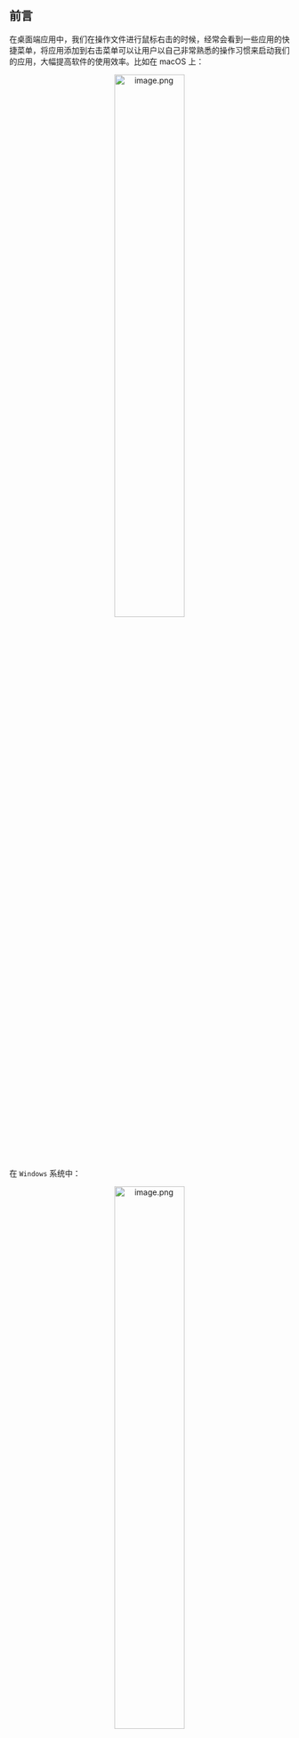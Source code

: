 ﻿## 前言
在桌面端应用中，我们在操作文件进行鼠标右击的时候，经常会看到一些应用的快捷菜单，将应用添加到右击菜单可以让用户以自己非常熟悉的操作习惯来启动我们的应用，大幅提高软件的使用效率。比如在 macOS 上：

<p align=center><img src="https://p9-juejin.byteimg.com/tos-cn-i-k3u1fbpfcp/8fd5570eabce4a76be982bca69f1d53f~tplv-k3u1fbpfcp-jj-mark:0:0:0:0:q75.image#?w=784&h=946&s=240658&e=png&b=e7e7e7" alt="image.png" width="50%" /></p>

在 `Windows` 系统中：

<p align=center><img src="https://p9-juejin.byteimg.com/tos-cn-i-k3u1fbpfcp/20e9f39202bb4bccb6751ef365cd6a35~tplv-k3u1fbpfcp-jj-mark:0:0:0:0:q75.image#?w=456&h=623&s=202521&e=png&b=f6f6f6" alt="image.png" width="50%" /></p>

如果你对如何将你的 Electron 应用也注入到右击菜单中启动比较感兴趣，那么本小节将是一个非常契合你兴趣的章节。下面，我们一起来探索和实现将 Electron 应用添加到电脑的右击菜单当中启动的功能。



## 基础知识介绍

### 1. windows 的注册表
Windows 的注册表是一个重要的系统数据库，用于存储操作系统和安装的应用程序的配置信息、系统设置、用户偏好和硬件信息等。它以树状结构组织，类似于文件系统的目录结构，包含多个键（keys）和值（values）。

注册表包括多个主要分支：

-   `HKEY_CLASSES_ROOT`：包含文件关联和注册的程序类信息。
-   `HKEY_CURRENT_USER`：存储当前用户的配置信息，包括桌面设置、用户偏好等。
-   `HKEY_LOCAL_MACHINE`：存储计算机的硬件和操作系统配置信息。
-   `HKEY_USERS`：包含所有用户配置信息，每个用户拥有一个分支。
-   `HKEY_CURRENT_CONFIG`：存储当前计算机的硬件配置信息。

注册表中的键和值可以影响系统和应用程序的行为，包括启动项、文件关联、软件安装信息等。我们在使用 windows 的时候，可以通过 `Win + R` 然后输入 `regedit` 来打开注册表：

<p align=center><img src="https://p6-juejin.byteimg.com/tos-cn-i-k3u1fbpfcp/2044d5e487ee4dc685b50929d7ff58d3~tplv-k3u1fbpfcp-jj-mark:0:0:0:0:q75.image#?w=770&h=350&s=59353&e=png&b=fefefe" alt="image.png"  /></p>

在注册表中，有两个比较重要的目录。

一个是 `HKEY_CLASSES_ROOT\*\shell` 目录：`HKEY_CLASSES_ROOT/*/shell` 这个路径下的键存储了在右键单击特定类型的文件时在上下文菜单（右键菜单）中显示的命令列表（`*` 是一个通配符，表示匹配任何文件类型或文件扩展名）。每个命令都有一个子键，并且这些子键的名称将显示为右键菜单中的命令项，比如 `picgo` 的配置项：

<p align=center><img src="https://p9-juejin.byteimg.com/tos-cn-i-k3u1fbpfcp/da64642ca23e4024b07b94fec15c0e5e~tplv-k3u1fbpfcp-jj-mark:0:0:0:0:q75.image#?w=773&h=309&s=50167&e=png&b=fefefe" alt="image.png"  /></p>

右击文件时，其中 `Upload pictures w&ith PicGo` 就会出现在系统右击菜单上：

<p align=center><img src="https://p6-juejin.byteimg.com/tos-cn-i-k3u1fbpfcp/39bfe8f65773492599a3bdb00c40dad3~tplv-k3u1fbpfcp-jj-mark:0:0:0:0:q75.image#?w=292&h=148&s=11523&e=png&b=f4f4f4" alt="image.png"  /></p>

还有一类是 `HKEY_CLASSES_ROOT\Directory\shell` 目录，指定了只有右键单击文件夹类型的内容才会出现在右击菜单上，比如 `git gui`：

<p align=center><img src="https://p6-juejin.byteimg.com/tos-cn-i-k3u1fbpfcp/79b4b6a5a0294c48b6f292c8d0a55263~tplv-k3u1fbpfcp-jj-mark:0:0:0:0:q75.image#?w=743&h=352&s=51559&e=png&b=fefdfd" alt="image.png"  /></p>

当右击文件夹时，`Git &GUI Here` 就会出现在系统右击菜单上：

<p align=center><img src="https://p9-juejin.byteimg.com/tos-cn-i-k3u1fbpfcp/4168c9baf73b4e62847e6676d2d387d0~tplv-k3u1fbpfcp-jj-mark:0:0:0:0:q75.image#?w=473&h=410&s=37997&e=png&b=f9f9f9" alt="image.png" width="50%" /></p>

上面两类目录下，都有一个 `command` 目录，这个目录的作用就是点击右击菜单中对应的项目后执行的脚本。在 `git gui` 的目录 `command` 下，我们看到如下数据：

```bash
"C:\Program Files\Git\cmd\git-gui.exe" "--working-dir" "%1"
```
其中 `--working-dir` 是启动 `git-gui.exe` 程序的启动参数，`%1` 是作为当前文件夹路径参数传给 `git-gui.exe` 的。

### 2. NSIS
`NSIS` 是 Nullsoft Scriptable Install System 的缩写，是一个开源的脚本化安装系统，用于创建 Windows 平台上的安装程序。NSIS 提供了一种灵活、强大的方式来制作自定义的软件安装程序，使开发者能够通过编写脚本来创建 Windows 软件的安装和卸载程序。

NSIS 脚本文件的拓展名是 `.nsi`。`.nsh` 是 NSIS 中的脚本包含文件，用于组织和包含一组 NSIS 脚本命令，这些文件可以被引入到主 NSIS 脚本文件（`.nsi` 文件）中，允许在多个安装程序脚本中重用相同的命令和功能，提高代码的可重用性和可维护性。

如果你不理解上面的介绍也没关系，你只需要知道它是用来生成 `Windows` 安装界面的一门脚本语言，你可以通过它来控制安装（卸载）界面都有哪些元素。并且它可以接入安装的生命周期，做一些操作，比如写入注册表：

```bash
WriteRegStr <reg-path> <your-reg-path> <attr-name> <value>
```

### 3. Automator
`Automator` 是 macOS 操作系统中的一个强大的自动化工具，旨在帮助用户快速、简便地创建自定义的自动化工作流程。它允许用户通过简单的拖放操作来组装一系列的动作，从而创建自动化任务。

通过 `Automator` 创建的自动化任务可以被添加到 `MacOS` 的右击菜单 `快速操作` 项目中。


## 实现添加 Electron 应用到系统右击菜单
### 1. Windows
根据上面的一些基础知识，我们一起来捋一下在 Windows 中实现注册 Electron 应用到系统右击菜单步骤：
1. 注册命令行启动程序到注册表中；
2. 应用程序实现命令行启动功能。

接下来我们分别介绍每一步实现的细节。

#### 1.1 注册命令行启动程序到注册表中
因为我们使用的是 `electron-builder` 作为 Electron 应用程序的打包工具，在 `electron-builder` 中，为 `Windows` 平台提供了很多安装包打包方案，默认使用的就是 NSIS。

`electron-builder` 可以通过编写 `.nsh` 脚本文件的方式来实现自定义操作注册表的功能，给开发暴露的 `NSIS` 钩子主要有`customHeader`、`preInit`、 `customInit`、 `customInstall`、 `customUnInstall`，等等。

```bash
!macro customHeader
  !system "echo '' > ${BUILD_RESOURCES_DIR}/customHeader"
!macroend

!macro preInit
  ; This macro is inserted at the beginning of the NSIS .OnInit callback
  !system "echo '' > ${BUILD_RESOURCES_DIR}/preInit"
!macroend

!macro customInit
  !system "echo '' > ${BUILD_RESOURCES_DIR}/customInit"
!macroend

!macro customInstall
  !system "echo '' > ${BUILD_RESOURCES_DIR}/customInstall"
!macroend

!macro customInstallMode
  # set $isForceMachineInstall or $isForceCurrentInstall
  # to enforce one or the other modes.
!macroend

!macro customWelcomePage
  # Welcome Page is not added by default for installer.
  !insertMacro MUI_PAGE_WELCOME
!macroend

!macro customUnWelcomePage
  !define MUI_WELCOMEPAGE_TITLE "custom title for uninstaller welcome page"
  !define MUI_WELCOMEPAGE_TEXT "custom text for uninstaller welcome page $\r$\n more"
  !insertmacro MUI_UNPAGE_WELCOME
!macroend
```
对于 `Rubick` 而言，我们需要实现将 `Rubick` 添加到 Windows 系统菜单中识别右击文件的功能，那么我们需要编写这样的一个 `installer.nsh` 脚本：

```bash
# 第15章—实战：Electron应用注入到系统右键菜单
!macro customInstall
   # 64 位操作
   SetRegView 64
   WriteRegStr HKCR "*\shell\rubick" "" "open w&ith rubick"
   WriteRegStr HKCR "*\shell\rubick" "Icon" "$INSTDIR\rubick.exe"
   WriteRegStr HKCR "*\shell\rubick\command" "" '"$INSTDIR\rubick.exe" "search" "%1"'
   # 32 位操作
   SetRegView 32
   WriteRegStr HKCR "*\shell\rubick" "" "open w&ith rubick"
   WriteRegStr HKCR "*\shell\rubick" "Icon" "$INSTDIR\rubick.exe"
   WriteRegStr HKCR "*\shell\rubick\command" "" '"$INSTDIR\rubick.exe" "search" "%1"'
!macroend
# 卸载时删除
!macro customUninstall
   DeleteRegKey HKCR "*\shell\rubick"
!macroend
```

其中，`!macro customInstall` 和 `!macroend` 之间的部分定义了一个自定义的安装宏。这个宏包含了在安装时向注册表写入相关条目的指令。

-   `SetRegView` 用于设置注册表视图，`64` 和 `32` 分别表示 64 位和 32 位系统。
-   `WriteRegStr` 用于在注册表中写入字符串值。
-   `HKCR` 是 `HKEY_CLASSES_ROOT` 的缩写，是注册表中的根键，表示文件关联信息。
-   `*\shell\rubick` 是一个注册表路径，用于定义右键菜单中的 `open with rubick` 选项。
-   `Icon` 用于定义右键菜单中的图标，`$INSTDIR` 代表的是应用程序安装的路径。
-   `*\shell\rubick\command` 定义了右键菜单选项对应的执行命令。

在安装时，该脚本会在注册表中创建一个名为 `rubick` 的右键菜单选项，允许用户使用 `rubick.exe` 打开特定类型的文件。在卸载时，脚本会删除注册表中与 `rubick` 相关的条目，以清理注册表。

最后，为了让 `electron-builder` 在打包时可以引入这段脚本，以 `vue-cli-electron-builder` 举例，我们需要在构建配置中添加如下设置：

```js
// vue.config.js
nsis: {
  // ...
  include: 'public/installer.nsh',
}
```
最后，当我们安装完打包后的应用程序后，就会在注册表内出现如下内容：

<p align=center><img src="https://p9-juejin.byteimg.com/tos-cn-i-k3u1fbpfcp/2191c1d286d2498ea6106285f8f7200e~tplv-k3u1fbpfcp-jj-mark:0:0:0:0:q75.image#?w=746&h=304&s=30978&e=png&b=fdfbfb" alt="image.png"  /></p>

#### 1.2 应用程序实现命令行启动功能
我们知道，注册表中写入的 `command` 是一段命令行脚本程序，用于启动应用程序。命令行启动应用程序会涉及到一个问题：有的时候我们的应用是个「单例应用」，也就是不能「多开」。

这个时候，我们就需要用到 `Electron app` 模块下的一个非常重要的钩子：`second-instance`。这个钩子是一个应用尝试打开第二个实例时触发，因此，当我们应用程序启动后，右击菜单中点击应用程序选项就会触发这个钩子函数，所以我们可以在这个钩子函数中添加执行动作：

```js
app.on('second-instance', (event, commandLine, workingDirectory) => {
  // 当运行第二个实例时,将会聚焦到 mainWindow 这个窗口
  if (mainWindow) {
    // 显示窗口
    if (mainWindow.isMinimized()) {
      mainWindow.restore();
    }
    mainWindow.focus();
    mainWindow.show();
    // ...
    // 这里可以通过 commandLine 和 workingDirectory 自定义执行逻辑
  }
});
```

注意 `second-instance` 这个事件的回调函数里，有 `commandLine` 和`workingDeirectory`，它们分别对应命令行参数中的 `process.argv` 和对应的`cwd`（执行路径）。

以上我们就实现了点击系统右击菜单中的选项唤起应用程序特点功能的能力。

### 2. MacOS
在 MacOS 下要实现右击菜单，需要依赖的就是前面介绍的 `Automator` 工具，首先，找到 automator 工具并打开：

<p align=center><img src="https://p1-juejin.byteimg.com/tos-cn-i-k3u1fbpfcp/2978a09962394d56869783c14170b953~tplv-k3u1fbpfcp-jj-mark:0:0:0:0:q75.image#?w=269&h=235&s=50372&e=png&b=c0a4b5" alt="image.png"  /></p>

然后新建一个快速操作：

<p align=center><img src="https://p3-juejin.byteimg.com/tos-cn-i-k3u1fbpfcp/87feb6999de54a7090cbabd2d46a1a9f~tplv-k3u1fbpfcp-jj-mark:0:0:0:0:q75.image#?w=730&h=561&s=165619&e=png&b=f1f1f1" alt="image.png"  /></p>

其中，快速操作中的工作流程代表的是右击文件的类型，可以是图像文件、文件夹、PDF 等，可以根据需要选取，如果不限制品类，可以选择`没有输入`，并位于 `任何应用程序`。

<p align=center><img src="https://p3-juejin.byteimg.com/tos-cn-i-k3u1fbpfcp/c44c0618e1cf48dc8de62e09b325e808~tplv-k3u1fbpfcp-jj-mark:0:0:0:0:q75.image#?w=1136&h=900&s=752456&e=png&b=e9e9e9" alt="image.png"  /></p>

接着将 `shell` 选择成 `/bin/bash`，传递输入选成 `作为自变量`：

<p align=center><img src="https://p1-juejin.byteimg.com/tos-cn-i-k3u1fbpfcp/069dbfe80c81438d840acdd7f2f0ffeb~tplv-k3u1fbpfcp-jj-mark:0:0:0:0:q75.image#?w=1242&h=638&s=98233&e=png&b=fafafa" alt="image.png"  /></p>

然后，将输入内容改成：

```bash
/Applications/rubick.app/Contents/MacOS/rubick search "$@" > /dev/null 2>&1 &
```
其中，`/Applications/rubick.app/Contents/MacOS/rubick` 表示以命令行的方式启动 rubick 应用程序，`"$@"` 用于传递所有的参数给 `rubick` 应用程序。

然后，保存这个快速操作到 `~/Library/Services` 这个目录，可以看到一个 `rubick.workflow` 的应用程序，然后通过右击菜单中的“自定”功能将快捷方式添加到右击菜单面板中：

<p align=center><img src="https://p9-juejin.byteimg.com/tos-cn-i-k3u1fbpfcp/eb1b0063f3904f04a4a9f3eba24f8812~tplv-k3u1fbpfcp-jj-mark:0:0:0:0:q75.image#?w=676&h=246&s=132286&e=png&b=e2cbb7" alt="image.png"  /></p>

但是，作为一个应用程序，总不能每次让用户自己制作一个 `.workflow` 文件，然后手动把该文件添加到 `~/Library/Services` 吧。所以我们提前将制作好的 `rubick.workflow` 文件打包进入应用程序，然后再写一个脚本文件，在 Electron 应用程序启时检测 `~/Library/Services` 目录中是否包含 `rubick.workflow` 文件，如果没有，则拷贝这个文件到 `~/Library/Services` 目录下：

```js
import os from 'os';

const copyFileOutsideOfElectronAsar = function (
  sourceInAsarArchive,
  destOutsideAsarArchive
) {
  if (fs.existsSync(sourceInAsarArchive)) {
    // file will be copied
    if (fs.statSync(sourceInAsarArchive).isFile()) {
      const file = destOutsideAsarArchive;
      const dir = path.dirname(file);
      if (!fs.existsSync(dir)) {
        fs.mkdirSync(dir, { recursive: true });
      }
      fs.writeFileSync(file, fs.readFileSync(sourceInAsarArchive));
    }

    // dir is browsed
    else if (fs.statSync(sourceInAsarArchive).isDirectory()) {
      fs.readdirSync(sourceInAsarArchive).forEach(function (fileOrFolderName) {
        copyFileOutsideOfElectronAsar(
          sourceInAsarArchive + '/' + fileOrFolderName,
          destOutsideAsarArchive + '/' + fileOrFolderName
        );
      });
    }
  }
};

const dest = `${os.homedir}/Library/Services/rubick.workflow`;
if (fs.existsSync(dest)) {
  // 判断是否存在
  return true;
} else {
  // 如果不存在就复制过去
  try {
    copyFileOutsideOfElectronAsar(
      path.join(__static, 'rubick.workflow'),
      dest
    );
  } catch (e) {
    console.log(e);
  }
}
```

其中， `copyFileOutsideOfElectronAsar` 函数的作用是将打包到 `.asar` 文件中的 `rubick.workflow` 文件复制到 `dest` 目录，之所以不直接使用 `fs.copy()` 函数，主要是因为打包后的 `.asar` 是一个并不存在虚拟目录。关于这块的问题也有一个 [issue: fs.copyFile (and possibly other operations) Fails Once Built With ASAR](https://github.com/electron/electron/issues/14320) 说明。

后续通过右击菜单点击应用程序选项触发命令行唤起应用程序的操作就和 Windows 的处理方式一模一样了，就不再赘述。


## 总结

本小节，我们完成了将应用程序添加到系统右击菜单中的功能，这样便可以通过识别用户右击的文件唤起我们的应用程序特点功能的目的。但是在系统右击菜单中，如果每个应用程序都加入到了右击菜单，那么菜单栏目将会变得非常冗余，很难一眼就找到需要使用的应用程序，而且系统菜单的样式也没法自定义。

所以，你如果有打算自己实现一个系统级别的菜单栏，我们接着阅读下一小节来实现一个超级面板。













